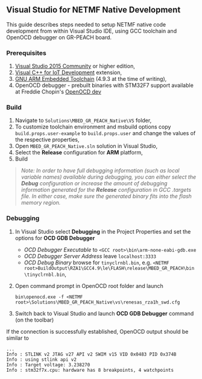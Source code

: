 ## Visual Studio for NETMF Native Development

This guide describes steps needed to setup NETMF native code development from
within Visual Studio IDE, using GCC toolchain and OpenOCD debugger on GR-PEACH board.

### Prerequisites

1. [Visual Studio 2015 Community](https://www.visualstudio.com/en-us/products/visual-studio-community-vs.aspx) or higher edition,
2. [Visual C++ for IoT Development](https://visualstudiogallery.msdn.microsoft.com/35dbae07-8c1a-4f9d-94b7-bac16cad9c01) extension,
3. [GNU ARM Embedded Toolchain](https://launchpad.net/gcc-arm-embedded) (4.9.3 at the time of writing),
4. OpenOCD debugger - prebuilt binaries with STM32F7 support available at Freddie Chopin's [OpenOCD dev](http://www.freddiechopin.info/en/download/category/10-openocd-dev)

### Build

1. Navigate to `Solutions\MBED_GR_PEACH_Native\VS` folder,
2. To customize toolchain environment and msbuild options copy `build.props.user-example` to `build.props.user` and change the values of the respective properties,
3. Open `MBED_GR_PEACH_Native.sln` solution in Visual Studio,
4. Select the **Release** configuration for **ARM** platform,
5. Build

>_Note: In order to have full debugging information (such as local variable names)
available during debugging, you can either select the **Debug** configuration
or increase the amount of debugging information generated for the **Release**
configuration in GCC .targets file. In either case, make sure the generated
binary fits into the flash memory region._

### Debugging

1. In Visual Studio select **Debugging** in the Project Properties and set the options for **OCD GDB Debugger**
    * _OCD Debugger Executable_ to `<GCC root>\bin\arm-none-eabi-gdb.exe`
    * _OCD Debugger Server Address_ leave `localhost:3333`
    * _OCD Debug Binary_ browse for `tinyclrnbl.bin`, e.g. `<NETMF root>BuildOutput\RZA1\GCC4.9\le\FLASH\release\MBED_GR_PEACH\bin\tinyclrnbl.bin`,
2. Open command prompt in OpenOCD root folder and launch

    `bin\openocd.exe -f <NETMF root>\Solutions\MBED_GR_PEACH_Native\vs\renesas_rza1h_swd.cfg`

3. Switch back to Visual Studio and launch **OCD GDB Debugger** command (on the toolbar)

If the connection is successfully established, OpenOCD output should be similar to
```
...
Info : STLINK v2 JTAG v27 API v2 SWIM v15 VID 0x0483 PID 0x374B
Info : using stlink api v2
Info : Target voltage: 3.238270
Info : stm32f7x.cpu: hardware has 8 breakpoints, 4 watchpoints
```
